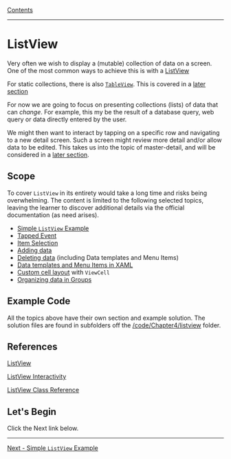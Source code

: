 [Contents](README.md)

----

# ListView
Very often we wish to display a (mutable) collection of data on a screen. One of the most common ways to achieve this is with a [ListView](https://docs.microsoft.com/xamarin/xamarin-forms/user-interface/listview/)

For static collections, there is also [`TableView`](https://docs.microsoft.com/xamarin/xamarin-forms/user-interface/tableview). This is covered in a [later section](tables.md)

For now we are going to focus on presenting collections (lists) of data that can _change_. For example, this my be the result of a database query, web query or data directly entered by the user.

We might then want to interact by tapping on a specific row and navigating to a new detail screen. Such a screen might review more detail and/or allow data to be edited. This takes us into the topic of master-detail, and will be considered in a [later section](master-detail.md).

## Scope

To cover `ListView` in its entirety would take a long time and risks being overwhelming. The content is limited to the following selected topics, leaving the learner to discover additional details via the official documentation (as need arises).

* [Simple `ListView` Example](simple-listview.md)
* [Tapped Event](listview-tapped.md)
* [Item Selection](listview-selection.md)
* [Adding data](listview-add.md)
* [Deleting data](listview-delete.md) (including Data templates and Menu Items)
* [Data templates and Menu Items in XAML](listview-datatemplate-xaml.md)
* [Custom cell layout](viewcell.md) with `ViewCell`
* [Organizing data in Groups](listview-groups.md)

## Example Code
All the topics above have their own section and example solution. The solution files are found in subfolders off the [/code/Chapter4/listview](/code/Chapter4/listview) folder.

## References

[ListView](https://docs.microsoft.com/xamarin/xamarin-forms/user-interface/listview/)

[ListView Interactivity](https://docs.microsoft.com/xamarin/xamarin-forms/user-interface/listview/interactivity)

[ListView Class Reference](https://docs.microsoft.com/dotnet/api/xamarin.forms.listview?view=xamarin-forms)


## Let's Begin
Click the Next link below.

----

[Next - Simple `ListView` Example](simple-listview.md)
